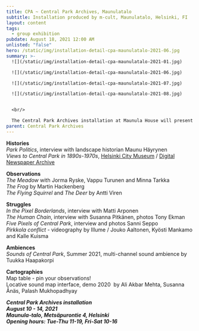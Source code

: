 ```yaml
---
title: CPA ~ Central Park Archives, Maunulatalo
subtitle: Installation produced by m-cult, Maunulatalo, Helsinki, FI
layout: content
tags:
  - group exhibition
pubdate: August 18, 2021 12:00 AM
unlisted: "false"
hero: /static/img/installation-detail-cpa-maunulatalo-2021-06.jpg
summary: >-
  ![](/static/img/installation-detail-cpa-maunulatalo-2021-01.jpg)

  ![](/static/img/installation-detail-cpa-maunulatalo-2021-06.jpg)

  ![](/static/img/installation-detail-cpa-maunulatalo-2021-07.jpg)

  ![](/static/img/installation-detail-cpa-maunulatalo-2021-08.jpg)


  <br/>

  The Central Park Archives installation at Maunula House will present a selection from the first collections of the archive. Histories, observations and struggles of the park are narrated and documented with audio, video, photos and maps. The installation also invites visitors to share their observations and join the collections.
parent: Central Park Archives
---
```

**Histories**\
*Park Politics*, interview with landscape historian Maunu Häyrynen\
*Views to Central Park in 1890s-1970s*, [Helsinki City Museum](https://www.helsinkikuvia.fi/) / [Digital Newspaper Archive](https://digi.kansalliskirjasto.fi)

**Observations**\
*The Meadow* with Jorma Ryske, Vappu Turunen and Minna Tarkka\
*The Frog* by Martin Hackenberg\
*The Flying Squirrel* and *The Deer* by Antti Viren

**Struggles**\
*In the Pixel Borderlands*, interview with Matti Arponen\
*The Human Chain*, interview with Susanna Pitkänen, photos Tony Ekman\
*Five Pixels of Central Park*, interview and photos Sanni Seppo\
*Pirkkola conflict* - videography by Illume / Jouko Aaltonen, Kyösti Mankamo and Kalle Kuisma

**Ambiences**\
*Sounds of Central Park*, Summer 2021, multi-channel sound ambience by Tuukka Haapakorpi

**Cartographies**\
Map table - pin your observations!\
Locative sound map interface, demo 2020  by Ali Akbar Mehta, Susanna Ånäs, Palash Mukhopadhyay

***Central Park Archives installation**\
**August 10 - 14, 2021**\
**Maunula-talo, Metsäpurontie 4, Helsinki**\
**Opening hours: Tue-Thu 11-19, Fri-Sat 10-16***